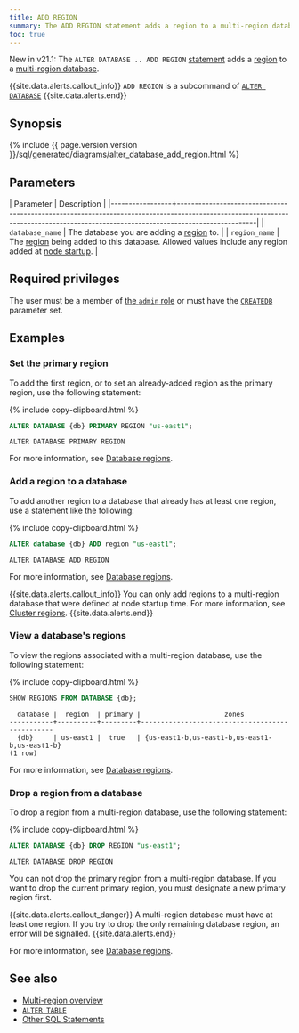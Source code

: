 ```yaml
---
title: ADD REGION
summary: The ADD REGION statement adds a region to a multi-region database.
toc: true
---
```


<span class="version-tag">New in v21.1:</span> The `ALTER DATABASE .. ADD REGION` [statement](sql-statements.html) adds a [region](multiregion-overview.html#database-regions) to a [multi-region database](multiregion-overview.html).

{{site.data.alerts.callout_info}}
`ADD REGION` is a subcommand of [`ALTER DATABASE`](alter-database.html)
{{site.data.alerts.end}}

## Synopsis

<div>
  {% include {{ page.version.version }}/sql/generated/diagrams/alter_database_add_region.html %}
</div>

## Parameters

| Parameter       | Description                                                                                                                                                                      |
|-----------------+----------------------------------------------------------------------------------------------------------------------------------------------------------------------------------|
| `database_name` | The database you are adding a [region](multiregion-overview.html#database-regions) to.                                                                 |
| `region_name`   | The [region](multiregion-overview.html#database-regions) being added to this database.  Allowed values include any region added at [node startup](cockroach-start.html#locality). |

## Required privileges

The user must be a member of [the `admin` role](authorization.html) or must have the [`CREATEDB`](create-role.html#create-a-role-that-can-create-and-rename-databases) parameter set.

## Examples

### Set the primary region

To add the first region, or to set an already-added region as the primary region, use the following statement:

{% include copy-clipboard.html %}
~~~ sql
ALTER DATABASE {db} PRIMARY REGION "us-east1";
~~~

~~~
ALTER DATABASE PRIMARY REGION
~~~

For more information, see [Database regions](multiregion-overview.html#database-regions).

### Add a region to a database

To add another region to a database that already has at least one region, use a statement like the following:

{% include copy-clipboard.html %}
~~~ sql
ALTER database {db} ADD region "us-east1";
~~~

~~~
ALTER DATABASE ADD REGION
~~~

For more information, see [Database regions](multiregion-overview.html#database-regions).

{{site.data.alerts.callout_info}}
You can only add regions to a multi-region database that were defined at node startup time.  For more information, see [Cluster regions](multiregion-overview.html#cluster-regions).
{{site.data.alerts.end}}

### View a database's regions

To view the regions associated with a multi-region database, use the following statement:

{% include copy-clipboard.html %}
~~~ sql
SHOW REGIONS FROM DATABASE {db};
~~~

~~~
  database |  region  | primary |                     zones
-----------+----------+---------+------------------------------------------------
  {db}     | us-east1 |  true   | {us-east1-b,us-east1-b,us-east1-b,us-east1-b}
(1 row)
~~~

For more information, see [Database regions](multiregion-overview.html#database-regions).

### Drop a region from a database

To drop a region from a multi-region database, use the following statement:

{% include copy-clipboard.html %}
~~~ sql
ALTER DATABASE {db} DROP REGION "us-east1";
~~~

~~~
ALTER DATABASE DROP REGION
~~~

You can not drop the primary region from a multi-region database.  If you want to drop the current primary region, you must designate a new primary region first.

{{site.data.alerts.callout_danger}}
A multi-region database must have at least one region.  If you try to drop the only remaining database region, an error will be signalled.
{{site.data.alerts.end}}

For more information, see [Database regions](multiregion-overview.html#database-regions).

## See also

- [Multi-region overview](multiregion-overview.html)
- [`ALTER TABLE`](alter-table.html)
- [Other SQL Statements](sql-statements.html)
